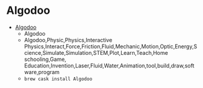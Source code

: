 # Algodoo
- [Algodoo](https://www.algodoo.com/)
  -  Algodoo
  - Algodoo,Physic,Physics,Interactive Physics,Interact,Force,Friction,Fluid,Mechanic,Motion,Optic,Energy,Science,Simulate,Simulation,STEM,Plot,Learn,Teach,Home schooling,Game, Education,Invention,Laser,Fluid,Water,Animation,tool,build,draw,software,program
  - `brew cask install Algodoo`
